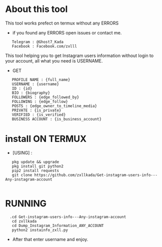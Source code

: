 # About this tool
This tool works prefect on termux without any ERRORS
* if you found any ERRORS open issues or contact me.

```
   Telegram : @Ghost7_Kada
   Facebook : Facebook.com/zxlll
```

This tool helping you to get Instagram users information without login to your account,
all what you need is USERNAME.

* GET 
```
   PROFILE NAME : {full_name}
   USERNAME : {username}
   ID : {id}
   BIO : {biography}
   FOLLOWERS : {edge_followed_by}
   FOLLOWING : {edge_follow}
   POSTS : {edge_owner_to_timeline_media}
   PRIVATE : {is_private}
   VERIFIED : {is_verified}
   BUSINESS ACCOUNT : {is_business_account}
```
# install ON TERMUX
* [USING] :
```
   pkg update && upgrade
   pkg install git python2
   pip2 install requests
   git clone https://github.com/zxllkada/Get-instagram-users-info---Any-instagram-account
   
```
# RUNNING
```
  .cd Get-instagram-users-info---Any-instagram-account
   cd zxllkada
   cd Dump_Instagram_Information_ANY_ACCOUNT
   python2 instainfo_zxll.py
```
* After that enter username and enjoy.
